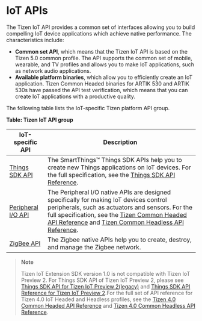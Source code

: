 # IoT APIs

The Tizen IoT API provides a common set of interfaces allowing you to build compelling IoT device applications which achieve native performance. The characteristics include:

-   **Common set API**, which means that the Tizen IoT API is based on the Tizen 5.0 common profile. The API supports the common set of mobile, wearable, and TV profiles and allows you to make IoT applications, such as network audio applications.
-   **Available platform binaries**, which allow you to efficiently create an IoT application. Tizen Common Headed binaries for ARTIK 530 and ARTIK 530s have passed the API test verification, which means that you can create IoT applications with a productive quality.

The following table lists the IoT-specific Tizen platform API group.

**Table: Tizen IoT API group**

| IoT-specific API                                             | Description                                                  |
| ------------------------------------------------------------ | ------------------------------------------------------------ |
| [Things SDK API](things-api-5.0.md) | The SmartThings&trade; Things SDK APIs help you to create new Things applications on IoT devices. For the full specification, see the [Things SDK API Reference](https://developer.tizen.org/dev-guide/things-sdk/5.0). |
| [Peripheral I/O API](peripheral-io-api.md) | The Peripheral I/O native APIs are designed specifically for making  IoT devices control peripherals, such as actuators and sensors. For the full specification, see the [Tizen Common Headed API Reference](https://developer.tizen.org/dev-guide/tizen-iot-headed/latest) and [Tizen Common Headless API Reference](https://developer.tizen.org/dev-guide/tizen-iot-headless/latest). |
| [ZigBee API](zigbee.md) | The Zigbee native APIs help you to create, destroy, and manage the Zigbee network. |

> **Note**
>
>Tizen IoT Extension SDK version 1.0 is not compatible with Tizen IoT Preview 2. For Things SDK API of Tizen IoT Preview 2, please see [Things SDK API for Tizen IoT Preview 2(legacy)](things-api.md) and [Things SDK API Reference for Tizen IoT Preview 2](https://developer.tizen.org/dev-guide/things-sdk/4.0).For the full set of API reference for Tizen 4.0 IoT Headed and Headless profiles, see the [Tizen 4.0 Common Headed API Reference](https://developer.tizen.org/dev-guide/tizen-iot-headed/4.0) and [Tizen 4.0 Common Headless API Reference](https://developer.tizen.org/dev-guide/tizen-iot-headless/4.0).
>
